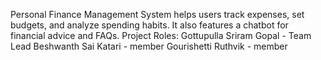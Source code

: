 Personal Finance Management System helps users track expenses, set budgets, and analyze spending habits. It also features a chatbot for financial advice and FAQs.
Project Roles:
Gottupulla Sriram Gopal - Team Lead
Beshwanth Sai Katari - member
Gourishetti Ruthvik - member
